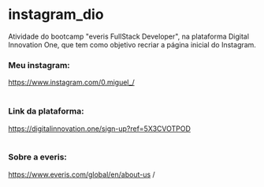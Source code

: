 # instagram_dio
Atividade do bootcamp "everis FullStack Developer", na plataforma Digital Innovation One, que tem como objetivo recriar a página inicial do Instagram.

### Meu instagram: <br/>
https://www.instagram.com/0.miguel_/ <br/>
<br/>
### Link da plataforma:  <br/>
https://digitalinnovation.one/sign-up?ref=5X3CVOTPOD  <br/>
<br/>
### Sobre a everis:     <br/> 
https://www.everis.com/global/en/about-us /<br/>
